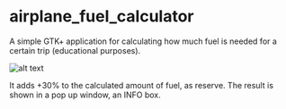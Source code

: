 # airplane_fuel_calculator
A simple GTK+ application for calculating how much fuel is needed for a certain trip (educational purposes).

![alt text](https://b2aeaa58a57a200320db-8b65b95250e902c437b256b5abf3eac7.ssl.cf5.rackcdn.com/media_entries/15578/Captura_de_tela_de_2017-10-13_12-34-29.png)

It adds +30% to the calculated amount of fuel, as reserve. The result is shown in a pop up window, an INFO box.
